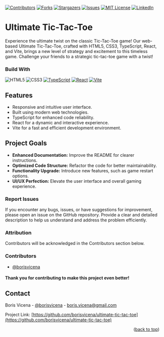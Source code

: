 <a name="readme-top"></a>

[![Contributors][contributors-shield]][contributors-url]
[![Forks][forks-shield]][forks-url]
[![Stargazers][stars-shield]][stars-url]
[![Issues][issues-shield]][issues-url]
[![MIT License][license-shield]][license-url]
[![LinkedIn][linkedin-shield]][linkedin-url]

<!-- MAIN SECTION -->

# Ultimate Tic-Tac-Toe

Experience the ultimate twist on the classic Tic-Tac-Toe game! Our web-based Ultimate Tic-Tac-Toe, crafted with HTML5, CSS3, TypeScript, React, and Vite, brings a new level of strategy and excitement to this timeless game. Challenge your friends to a strategic tic-tac-toe game with a twist!

### Build With

![HTML5][HTML5]
![CSS3][CSS3]
[![TypeScript][TypeScript]][TypeScript-url]
[![React][React]][React-url]
[![Vite][Vite]][Vite-url]

## Features

- Responsive and intuitive user interface.
- Built using modern web technologies.
- TypeScript for enhanced code reliability.
- React for a dynamic and interactive experience.
- Vite for a fast and efficient development environment.

## Project Goals

- <b>Enhanced Documentation:</b> Improve the README for clearer instructions.
- <b>Optimized Code Structure:</b> Refactor the code for better maintainability.
- <b>Functionality Upgrade:</b> Introduce new features, such as game restart options.
- <b>UI/UX Perfection:</b> Elevate the user interface and overall gaming experience.

### Report Issues

If you encounter any bugs, issues, or have suggestions for improvement, please open an issue on the GitHub repository. Provide a clear and detailed description to help us understand and address the problem efficiently.

### Attribution

Contributors will be acknowledged in the Contributors section below.

### Contributors

- [@borisvicena](https://github.com/borisvicena)

#### Thank you for contributing to make this project even better!

<!-- CONTACT SECTION-->

## Contact

Boris Vicena - [@borisvicena](https://linkedin.com/in/borisvicena) - boris.vicena@gmail.com

Project Link: [https://github.com/borisvicena/ultimate-tic-tac-toe](https://github.com/borisvicena/ultimate-tic-tac-toe)

<p align="right">(<a href="#readme-top">back to top</a>)</p>

<!-- MARKDOWN LINKS -->

[contributors-shield]: https://img.shields.io/github/contributors/borisvicena/ultimate-tic-tac-toe.svg?style=for-the-badge
[contributors-url]: https://github.com/borisvicena/ultimate-tic-tac-toe/graphs/contributors
[forks-shield]: https://img.shields.io/github/forks/borisvicena/ultimate-tic-tac-toe.svg?style=for-the-badge
[forks-url]: https://github.com/borisvicena/ultimate-tic-tac-toe/network/members
[stars-shield]: https://img.shields.io/github/stars/borisvicena/ultimate-tic-tac-toe.svg?style=for-the-badge
[stars-url]: https://github.com/borisvicena/ultimate-tic-tac-toe/stargazers
[issues-shield]: https://img.shields.io/github/issues/borisvicena/ultimate-tic-tac-toe.svg?style=for-the-badge
[issues-url]: https://github.com/borisvicena/ultimate-tic-tac-toe/issues
[license-shield]: https://img.shields.io/github/license/borisvicena/ultimate-tic-tac-toe.svg?style=for-the-badge
[license-url]: https://github.com/borisvicena/ultimate-tic-tac-toe/blob/main/LICENSE
[linkedin-shield]: https://img.shields.io/badge/-LinkedIn-black.svg?style=for-the-badge&logo=linkedin&colorB=555
[linkedin-url]: https://linkedin.com/in/borisvicena
[React]: https://img.shields.io/badge/react-%2320232a.svg?style=for-the-badge&logo=react&logoColor=%2361DAFB
[React-url]: https://react.dev
[Vite]: https://img.shields.io/badge/vite-%23646CFF.svg?style=for-the-badge&logo=vite&logoColor=white
[Vite-url]: https://vitejs.dev
[HTML5]: https://img.shields.io/badge/html5-%23E34F26.svg?style=for-the-badge&logo=html5&logoColor=white
[CSS3]: https://img.shields.io/badge/css3-%231572B6.svg?style=for-the-badge&logo=css3&logoColor=white
[TypeScript]: https://img.shields.io/badge/typescript-%23007ACC.svg?style=for-the-badge&logo=typescript&logoColor=white
[TypeScript-url]: https://www.typescriptlang.org
